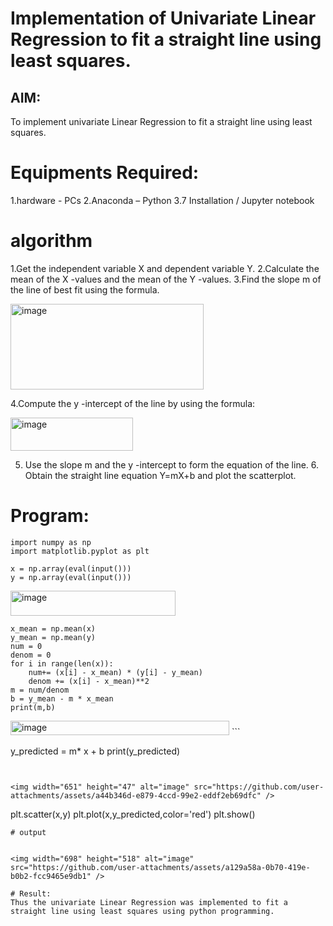 # Implementation of Univariate Linear Regression to fit a straight line using least squares.
## AIM:
To implement univariate Linear Regression to fit a straight line using least squares.
# Equipments Required:
1.hardware - PCs
2.Anaconda – Python 3.7 Installation / Jupyter notebook
# algorithm
1.Get the independent variable X and dependent variable Y.
2.Calculate the mean of the X -values and the mean of the Y -values.
3.Find the slope m of the line of best fit using the formula.

<img width="309" height="137" alt="image" src="https://github.com/user-attachments/assets/4102a1b0-18cb-4d8c-b8c1-ab25ab57cbf9" />

4.Compute the y -intercept of the line by using the formula:

<img width="196" height="53" alt="image" src="https://github.com/user-attachments/assets/85555b14-ec50-4c84-8a79-ab33ef6a764e" />

5. Use the slope m and the y -intercept to form the equation of the line. 6. Obtain the straight line equation Y=mX+b and plot the scatterplot.
# Program:
```
import numpy as np 
import matplotlib.pyplot as plt 

x = np.array(eval(input()))
y = np.array(eval(input()))
```

 <img width="264" height="40" alt="image" src="https://github.com/user-attachments/assets/092966db-b2a4-4b62-bc1f-ff68d94577ad" />

```
x_mean = np.mean(x)
y_mean = np.mean(y)
num = 0
denom = 0 
for i in range(len(x)):
    num+= (x[i] - x_mean) * (y[i] - y_mean)
    denom += (x[i] - x_mean)**2
m = num/denom
b = y_mean - m * x_mean
print(m,b)
```

<img width="350" height="23" alt="image" src="https://github.com/user-attachments/assets/317ac668-73d4-4d99-9100-c3c7060399b5" />
```


y_predicted = m* x + b 
print(y_predicted)
```


<img width="651" height="47" alt="image" src="https://github.com/user-attachments/assets/a44b346d-e879-4ccd-99e2-eddf2eb69dfc" />
```
plt.scatter(x,y)
plt.plot(x,y_predicted,color='red')
plt.show()
```
# output


<img width="698" height="518" alt="image" src="https://github.com/user-attachments/assets/a129a58a-0b70-419e-b0b2-fcc9465e9db1" />

# Result:
Thus the univariate Linear Regression was implemented to fit a straight line using least squares using python programming.











